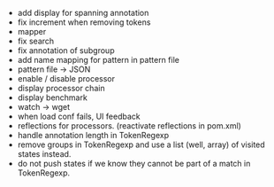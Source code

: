 - add display for spanning annotation
- fix increment when removing tokens
- mapper
- fix search
- fix annotation of subgroup
- add name mapping for pattern in pattern file
- pattern file -> JSON
- enable / disable processor
- display processor chain
- display benchmark
- watch -> wget
- when load conf fails, UI feedback
- reflections for processors. (reactivate reflections in pom.xml)
- handle annotation length in TokenRegexp
- remove groups in TokenRegexp and use a list (well, array) of visited states instead.
- do not push states if we know they cannot be part of a match in TokenRegexp.